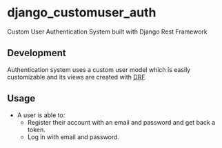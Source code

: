 # django_customuser_auth

Custom User Authentication System built with Django Rest Framework

## Development

Authentication system uses a custom user model which is easily customizable and its views are created with [DRF](https://www.django-rest-framework.org/)

## Usage

- A user is able to:
  - Register their account with an email and password and get back a token.
  - Log in with email and password.
